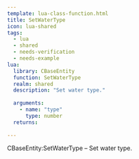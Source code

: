 ```yaml
---
template: lua-class-function.html
title: SetWaterType
icon: lua-shared
tags:
  - lua
  - shared
  - needs-verification
  - needs-example
lua:
  library: CBaseEntity
  function: SetWaterType
  realm: shared
  description: "Set water type."
  
  arguments:
    - name: "type"
      type: number
  returns:
    
---
```


<div class="lua__search__keywords">
CBaseEntity:SetWaterType &#x2013; Set water type.
</div>
